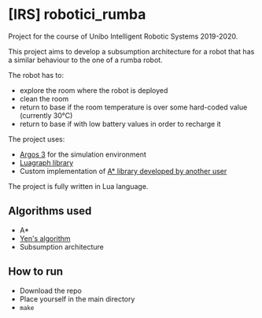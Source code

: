 # [IRS] robotici_rumba

Project for the course of Unibo Intelligent Robotic Systems 2019-2020.

This project aims to develop a subsumption architecture for a robot that has a similar behaviour to the one of a rumba robot.

The robot has to:
- explore the room where the robot is deployed
- clean the room
- return to base if the room temperature is over some hard-coded value (currently 30°C)
- return to base if with low battery values in order to recharge it

The project uses:
- [Argos 3](https://github.com/ilpincy/argos3) for the simulation environment
- [Luagraph library](https://github.com/chen0040/lua-graph)
- Custom implementation of [A* library developed by another user](https://github.com/lattejed/a-star-lua)

The project is fully written in Lua language.

## Algorithms used
- A*
- [Yen's algorithm](https://en.wikipedia.org/wiki/Yen%27s_algorithm)
- Subsumption architecture

## How to run
- Download the repo
- Place yourself in the main directory
- ```make```
